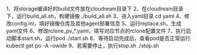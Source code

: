 1、将storage编译好的build文件放在cloudream目录下
2、在cloudream目录下，运行build_all.sh，构建镜像
./build_all.sh
3、进入yaml目录
cd yaml
4、修改config.ini，填好镜像仓库及其他agent部署信息
5、运行replace.sh，生成yaml文件
6、修改rclone_pv_*.yaml，填写对应节点的rclone配置文件
7、执行启动脚本start.sh，运行pod
./start.sh
8、等待启动完成后，查看pod是否正常运行
kubectl get po -A -owide
9、若需要停止，执行stop.sh
./stop.sh

